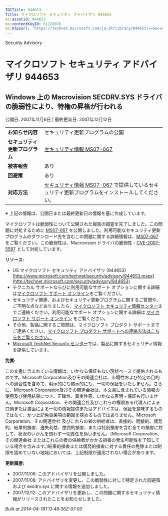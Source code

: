 ```yaml
---
TOCTitle: 944653
Title: マイクロソフト セキュリティ アドバイザリ 944653
ms:assetid: 944653
ms:contentKeyID: 61228076
ms:mtpsurl: 'https://technet.microsoft.com/ja-JP/library/944653(v=Security.10)'
---
```


Security Advisory

マイクロソフト セキュリティ アドバイザリ 944653
===============================================

Windows 上の Macrovision SECDRV.SYS ドライバの脆弱性により、特権の昇格が行われる
--------------------------------------------------------------------------------

公開日: 2007年11月6日 | 最終更新日: 2007年12月12日

|                                |                                                                                                                                                           |
|--------------------------------|-----------------------------------------------------------------------------------------------------------------------------------------------------------|
| **お知らせ内容**               | セキュリティ更新プログラムの公開                                                                                                                          |
| **セキュリティ更新プログラム** | [セキュリティ情報 MS07-067](http://technet.microsoft.com/security/bulletin/ms07-067)                                                                      |
| **被害報告**                   | あり                                                                                                                                                      |
| **回避策**                     | あり                                                                                                                                                      |
| **対応方法**                   | [セキュリティ情報 MS07-067](http://technet.microsoft.com/security/bulletin/ms07-067) で提供しているセキュリティ更新プログラムをインストールしてください。 |

※ 上記の情報は、公開日または最終更新日の情報を基に作成しています。

マイクロソフトは脆弱性について公開された報告の調査を完了しました。この問題に対処するために [MS07-067](http://technet.microsoft.com/security/bulletin/ms07-067) を公開しました。利用可能なセキュリティ更新プログラムのダウンロード先を含むこの問題に関する詳細情報は、[MS07-067](http://technet.microsoft.com/security/bulletin/ms07-067) をご覧ください。この脆弱性は、Macrovision ドライバの脆弱性 - [CVE-2007-5587](http://cve.mitre.org/cgi-bin/cvename.cgi?name=cve-2007-5587) として対処しています。

**リソース:**

-   US マイクロソフト セキュリティ アドバイザリ (944653) [http://www.microsoft.com/technet/security/advisory/944653.mspx](http://technet.microsoft.com/security/advisory/944653)
-   テクニカル サポートならびに利用可能なサポート オプションに関する詳細は[マイクロソフト サポート オンライン](http://support.microsoft.com/)をご覧ください。
-   セキュリティ関連、およびセキュリティ更新プログラムに関するご質問や、ご不明な点などありましたら、[マイクロソフト セキュリティ情報センター](http://www.microsoft.com/japan/security/sicinfo.mspx)までご連絡ください。利用可能なサポート オプションに関する詳細は [マイクロソフト サポート オンライン](http://support.microsoft.com/) をご覧ください。
-   その他、製品に関するご質問は、マイクロソフト プロダクト サポートまでご連絡ください。[マイクロソフト プロダクト サポートへの連絡方法はこちらをご覧ください。](http://support.microsoft.com/select/?target=assistance)
-   [Microsoft TechNet Security センター](http://technet.microsoft.com/ja-jp/security/default.aspx)では、製品に関するセキュリティ情報を提供しています。

**免責:**

この文書に含まれている情報は、いかなる保証もない現状ベースで提供されるものです。Microsoft Corporation及びその関連会社は、市場性および特定の目的への適合性を含めて、明示的にも黙示的にも、一切の保証をいたしません。さらに、Microsoft Corporation及びその関連会社は、本文書に含まれている情報の使用及び使用結果につき、正確性、真実性等、いかなる表明・保証も行いません。Microsoft Corporation、その関連会社及びこれらの権限ある代理人による口頭または書面による一切の情報提供またはアドバイスは、保証を意味するものではなく、かつ上記免責条項の範囲を狭めるものではありません。Microsoft Corporation、その関連会社 及びこれらの者の供給者は、直接的、間接的、偶発的、結果的損害、逸失利益、懲罰的損害、または特別損害を含む全ての損害に対して、状況のいかんを問わず一切責任を負いません。（Microsoft Corporation、その関連会社 またはこれらの者の供給者がかかる損害の発生可能性を了知している場合を含みます。)結果的損害または偶発的損害に対する責任の免除または制限を認めていない地域においては、上記制限が適用されない場合があります。

**更新履歴:**

-   2007/11/06: このアドバイザリを公開しました。
-   2007/11/08: アドバイザリを変更し、この脆弱性に対して特定された回避策および secdrv.sys に関する情報を追加しました。
-   2007/12/12: このアドバイザリを更新し、この問題に関するセキュリティ情報がリリースされたことをお知らせしました。

*Built at 2014-04-18T13:49:36Z-07:00*
